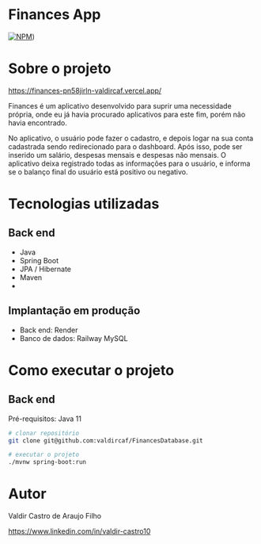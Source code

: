 # Finances App
[![NPM](https://img.shields.io/npm/l/react)](https://github.com/valdircaf/FinancesDatabase/blob/main/LICENSE)) 

# Sobre o projeto

https://finances-pn58jirln-valdircaf.vercel.app/

Finances é um aplicativo desenvolvido para suprir uma necessidade própria, onde eu já havia procurado aplicativos para este fim, porém não havia encontrado.

No aplicativo, o usuário pode fazer o cadastro, e depois logar na sua conta cadastrada sendo redirecionado para o dashboard. Após isso, pode ser inserido um salário,
despesas mensais e despesas não mensais. O aplicativo deixa registrado todas as informações para o usuário, e informa se o balanço final do usuário está positivo ou negativo.

# Tecnologias utilizadas
## Back end
- Java
- Spring Boot
- JPA / Hibernate
- Maven
- 
## Implantação em produção
- Back end: Render
- Banco de dados: Railway MySQL

# Como executar o projeto

## Back end
Pré-requisitos: Java 11

```bash
# clonar repositório
git clone git@github.com:valdircaf/FinancesDatabase.git

# executar o projeto
./mvnw spring-boot:run
```

# Autor

Valdir Castro de Araujo Filho

https://www.linkedin.com/in/valdir-castro10

